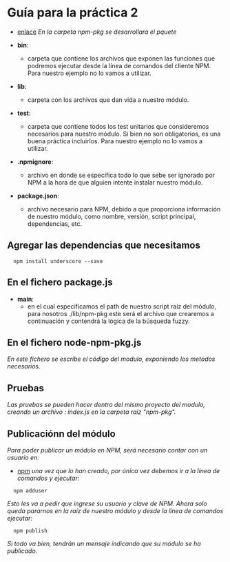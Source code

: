 # Guía para la práctica 2
* [enlace](https://medium.com/@peraferrer/como-crear-un-m%C3%B3dulo-npm-6baef161a96#.o9hgi9mj1)
*En la carpeta npm-pkg se desarrollara el pquete*

* **bin**:
  * carpeta que contiene los archivos que exponen las funciones que podremos ejecutar desde la línea de comandos del cliente NPM. Para nuestro ejemplo no lo vamos a utilizar.
* **lib**:
  * carpeta con los archivos que dan vida a nuestro módulo.
* **test**:
  * carpeta que contiene todos los test unitarios que consideremos necesarios para nuestro módulo. Si bien no son obligatorios, es una buena práctica incluirlos. Para nuestro ejemplo no lo vamos a utilizar.
* **.npmignore**:
  * archivo en donde se especifica todo lo que sebe ser ignorado por NPM a la hora de que alguien intente instalar nuestro módulo.
* **package.json**:
  * archivo necesario para NPM, debido a que proporciona información de nuestro módulo, como nombre, versión, script principal, dependencias, etc.

## Agregar las dependencias que necesitamos
~~~
  npm install underscore --save
~~~


## En el fichero package.js

* **main**:
  * en el cual especificamos el path de nuestro script raíz del módulo, para nosotros ./lib/npm-pkg este será el archivo que crearemos a continuación y contendrá la lógica de la búsqueda fuzzy.

## En el fichero node-npm-pkg.js

*En este fichero se escribe el código del modulo, exponiendo los metodos necesarios.*

## Pruebas

*Las pruebas se pueden hacer dentro del mismo proyecto del modulo, creando un archivo : index.js en la carpeta raiz "npm-pkg".*

## Publicaciónn del módulo

*Para poder publicar un módulo en NPM, será necesario contar con un usuario en:*
* [npm]( https://www.npmjs.com) *una vez que lo han creado, por única vez debemos ir a la línea de comandos y ejecutar:*
~~~
  npm adduser
~~~
*Esto les va a pedir que ingrese su usuario y clave de NPM.
Ahora solo queda pararnos en la raíz de nuestro módulo y desde la línea de comandos ejecutar:*
~~~
  npm publish
~~~
*Si todo va bien, tendrán un mensaje indicando que su módulo se ha publicado.*
